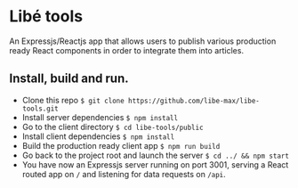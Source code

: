 # Libé tools
An Expressjs/Reactjs app that allows users to publish various production ready React components in order to integrate them into articles.

## Install, build and run.

- Clone this repo `$ git clone https://github.com/libe-max/libe-tools.git`
- Install server dependencies `$ npm install`
- Go to the client directory `$ cd libe-tools/public`
- Install client dependencies `$ npm install`
- Build the production ready client app `$ npm run build`
- Go back to the project root and launch the server `$ cd ../ && npm start`
- You have now an Expressjs server running on port 3001, serving a React routed app on `/` and listening for data requests on `/api`.

